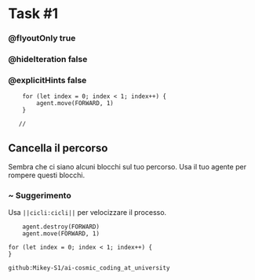 # Task #1
### @flyoutOnly true
### @hideIteration false
### @explicitHints false

``` ghost
    for (let index = 0; index < 1; index++) {
        agent.move(FORWARD, 1)
    }
```
```template
   //     
```

##  Cancella il percorso

Sembra che ci siano alcuni blocchi sul tuo percorso. Usa il tuo agente per rompere questi blocchi.

###  ~ Suggerimento 

Usa ``||cicli:cicli||`` per velocizzare il processo.



``` blocks
    agent.destroy(FORWARD)
    agent.move(FORWARD, 1)
```
``` blocks
for (let index = 0; index < 1; index++) {
}
```
``` package
github:Mikey-S1/ai-cosmic_coding_at_university
```
